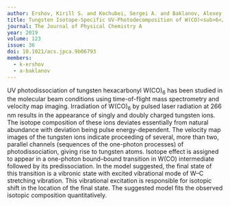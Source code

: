 ```yaml
---
author: Ershov, Kirill S. and Kochubei, Sergei A. and Baklanov, Alexey V.
title: Tungsten Isotope-Specific UV-Photodecomposition of W(CO)<sub>6</sub> at 266&nbsp;nm
journal: The Journal of Physical Chemistry A
year: 2019
volume: 123
issue: 36
doi: 10.1021/acs.jpca.9b06793
members:
  - k-ershov
  - a-baklanov
---
```

UV photodissociation of tungsten hexacarbonyl W(CO)<sub>6</sub> has been studied in the molecular beam conditions 
using time-of-flight mass spectrometry and velocity map imaging. Irradiation of W(CO)<sub>6</sub> by pulsed 
laser radiation at 266 nm results in the appearance of singly and doubly charged tungsten ions. 
The isotope composition of these ions deviates essentially from natural abundance with deviation 
being pulse energy-dependent. The velocity map images of the tungsten ions indicate proceeding of several, 
more than two, parallel channels (sequences of the one-photon processes) of photodissociation, 
giving rise to tungsten atoms. Isotope effect is assigned to appear in a one-photon bound–bound transition in W(CO) 
intermediate followed by its predissociation. In the model suggested, the final state of this transition is a 
vibronic state with excited vibrational mode of W–C stretching vibration. This vibrational excitation is 
responsible for isotopic shift in the location of the final state. The suggested model fits the observed isotopic 
composition quantitatively.
